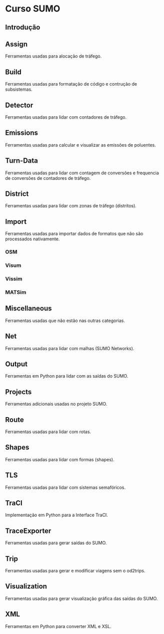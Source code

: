 # Curso SUMO

## Introdução

## Assign
Ferramentas usadas para alocação de tráfego.

## Build
Ferramentas usadas para formatação de código e contrução de subsistemas.

## Detector
Ferramentas usadas para lidar com contadores de tráfego.

## Emissions
Ferramentas usadas para calcular e visualizar as emissões de poluentes.

## Turn-Data
Ferramentas usadas para lidar com contagem de conversões e frequencia de conversões de contadores de tráfego.

## District
Ferramentas usadas para lidar com zonas de tráfego (distritos).

## Import
Ferramentas usadas para importar dados de formatos que não são processados nativamente.

### OSM
### Visum
### Vissim
### MATSim

## Miscellaneous
Ferramentas usadas que não estão nas outras categorias.

## Net
Ferramentas usadas para lidar com malhas (SUMO Networks).

## Output
Ferramentas em Python para lidar com as saídas do SUMO.

## Projects
Ferramentas adicionais usadas no projeto SUMO.

## Route
Ferramentas usadas para lidar com rotas.

## Shapes
Ferramentas usadas para lidar com formas (shapes).

## TLS
Ferramentas usadas para lidar com sistemas semafóricos.

## TraCI
Implementação em Python para a Interface TraCI.

## TraceExporter
Ferramentas usadas para gerar saídas do SUMO.

## Trip
Ferramentas usadas para gerar e modificar viagens sem o od2trips.

## Visualization
Ferramentas usadas para gerar visualização gráfica das saídas do SUMO.

## XML
Ferramentas em Python para converter XML e XSL.
